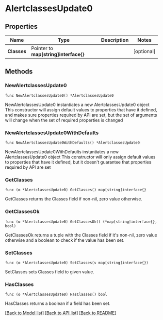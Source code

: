 # AlertclassesUpdate0

## Properties

Name | Type | Description | Notes
------------ | ------------- | ------------- | -------------
**Classes** | Pointer to **map[string]interface{}** |  | [optional] 

## Methods

### NewAlertclassesUpdate0

`func NewAlertclassesUpdate0() *AlertclassesUpdate0`

NewAlertclassesUpdate0 instantiates a new AlertclassesUpdate0 object
This constructor will assign default values to properties that have it defined,
and makes sure properties required by API are set, but the set of arguments
will change when the set of required properties is changed

### NewAlertclassesUpdate0WithDefaults

`func NewAlertclassesUpdate0WithDefaults() *AlertclassesUpdate0`

NewAlertclassesUpdate0WithDefaults instantiates a new AlertclassesUpdate0 object
This constructor will only assign default values to properties that have it defined,
but it doesn't guarantee that properties required by API are set

### GetClasses

`func (o *AlertclassesUpdate0) GetClasses() map[string]interface{}`

GetClasses returns the Classes field if non-nil, zero value otherwise.

### GetClassesOk

`func (o *AlertclassesUpdate0) GetClassesOk() (*map[string]interface{}, bool)`

GetClassesOk returns a tuple with the Classes field if it's non-nil, zero value otherwise
and a boolean to check if the value has been set.

### SetClasses

`func (o *AlertclassesUpdate0) SetClasses(v map[string]interface{})`

SetClasses sets Classes field to given value.

### HasClasses

`func (o *AlertclassesUpdate0) HasClasses() bool`

HasClasses returns a boolean if a field has been set.


[[Back to Model list]](../README.md#documentation-for-models) [[Back to API list]](../README.md#documentation-for-api-endpoints) [[Back to README]](../README.md)


